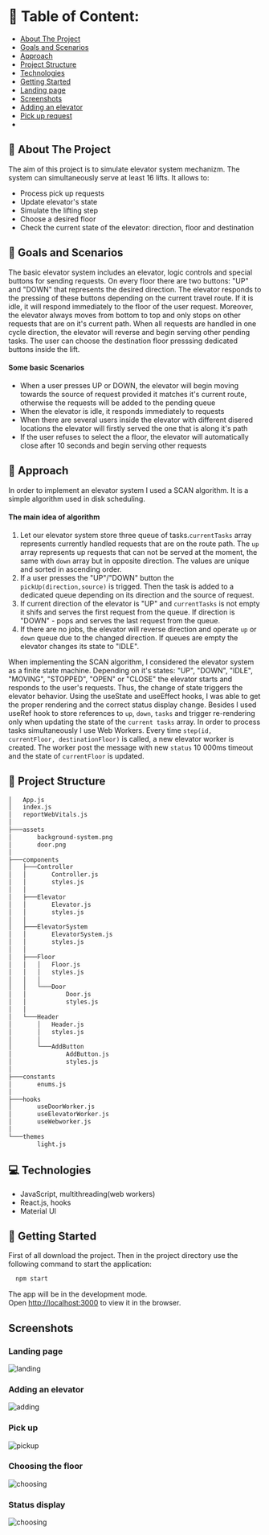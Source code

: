 # :book: Table of Content:

- [About The Project](#project-description)
- [Goals and Scenarios](#goals)
- [Approach](#aproach)
- [Project Structure](#project-structure)
- [Technologies](#technologies)
- [Getting Started](#getting-started)
- [Landing page](#landing-page)
- [Screenshots](#screenshots)
- [Adding an elevator](#scenario1)
- [Pick up request](#sc)
-

## :pencil: About The Project

The aim of this project is to simulate elevator system mechanizm. The system can simultaneously serve at least 16 lifts. It allows to:

- Process pick up requests
- Update elevator's state
- Simulate the lifting step
- Choose a desired floor
- Check the current state of the elevator: direction, floor and destination

## :rocket: Goals and Scenarios

The basic elevator system includes an elevator, logic controls and special buttons for sending requests. On every floor there are two buttons: "UP" and "DOWN" that represents the desired direction. The elevator responds to the pressing of these buttons depending on the current travel route. If it is idle, it will respond immediately to the floor of the user request. Moreover, the elevator always moves from bottom to top and only stops on other requests that are on it's current path. When all requests are handled in one cycle direction, the elevator will reverse and begin serving other pending tasks. The user can choose the destination floor presssing dedicated buttons inside the lift.

#### Some basic Scenarios
* When a user presses UP or DOWN, the elevator will begin moving towards the source of request provided it matches it's current route, otherwise the requests will be added to the pending queue
* When the elevator is idle, it responds immediately to requests
* When there are several users inside the elevator with different disered locations the elevator will firstly served the one that is along it's path
* If the user refuses to select the a floor, the elevator will automatically close after 10 seconds and begin serving other requests


## :rocket: Approach

In order to implement an elevator system I used a SCAN algorithm. It is a simple algorithm used in disk scheduling. 

#### The main idea of algorithm
1. Let our elevator system store three queue of tasks.``currentTasks`` array represents currently handled requests that are on the route path. The ``up`` array represents up requests that can not be served at the moment, the same with ``down`` array but in opposite direction. The values are unique and sorted in ascending order.
2. If a user presses the "UP"/"DOWN" button the ``pickUp(direction,source)`` is trigged. Then the task is added to a dedicated queue depending on its direction and the source of request.
3. If current direction of the elevator is "UP" and ``currentTasks`` is not empty it shifs and serves the first request from the queue. If direction is "DOWN" - pops and serves the last request from the queue.
4. If there are no jobs, the elevator will reverse direction and operate ``up`` or ``down`` queue due to the changed direction. If queues are empty the elevator changes its state to "IDLE".

When implementing the SCAN algorithm, I considered the elevator system as a finite state machine. Depending on it's states: "UP", "DOWN", "IDLE", "MOVING", "STOPPED", "OPEN" or 
"CLOSE" the elevator starts and responds to the user's requests. Thus, the change of state triggers the elevator behavior. Using the useState and useEffect hooks, I was able to get the proper rendering and the correct status display change. Besides I used useRef hook to store references to ``up``, ``down``, ``tasks`` and trigger re-rendering only when updating the state of the ``current tasks`` array. In order to process tasks simultaneously I use Web Workers. Every time ``step(id, currentFloor, destinationFloor)`` is called, a new elevator worker is created. The worker post the message with new ``status`` 10 000ms timeout and the state of ``currentFloor`` is updated.  

## :file_folder: Project Structure

```bash
│   App.js
│   index.js
│   reportWebVitals.js
│
├───assets
│       background-system.png
│       door.png
│
├───components
│   ├───Controller
│   │       Controller.js
│   │       styles.js
│   │
│   ├───Elevator
│   │       Elevator.js
│   │       styles.js
│   │
│   ├───ElevatorSystem
│   │       ElevatorSystem.js
│   │       styles.js
│   │
│   ├───Floor
│   │   │   Floor.js
│   │   │   styles.js
│   │   │
│   │   └───Door
│   │           Door.js
│   │           styles.js
│   │
│   └───Header
│       │   Header.js
│       │   styles.js
│       │
│       └───AddButton
│               AddButton.js
│               styles.js
│
├───constants
│       enums.js
│
├───hooks
│       useDoorWorker.js
│       useElevatorWorker.js
│       useWebworker.js
│
└───themes
        light.js
```

## :computer: Technologies

- JavaScript, multithreading(web workers)
- React.js, hooks
- Material UI

## :pushpin: Getting Started

First of all download the project. Then in the project directory use the following command to start the application:

```bash
  npm start
```

The app will be in the development mode.\
Open [http://localhost:3000](http://localhost:3000) to view it in the browser.

## Screenshots

### Landing page

![landing](screenshots/landing_page.png)

### Adding an elevator

![adding](screenshots/add_elevator.png)

### Pick up

![pickup](screenshots/pick_up.png)

### Choosing the floor

![choosing](screenshots/choosing_floor.png)

### Status display

![choosing](screenshots/status.png)



